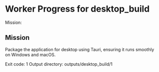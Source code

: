 # Worker Progress for desktop_build

Mission:
## Mission
Package the application for desktop using Tauri, ensuring it runs smoothly on Windows and macOS.

Exit code: 1
Output directory: outputs/desktop_build/1
